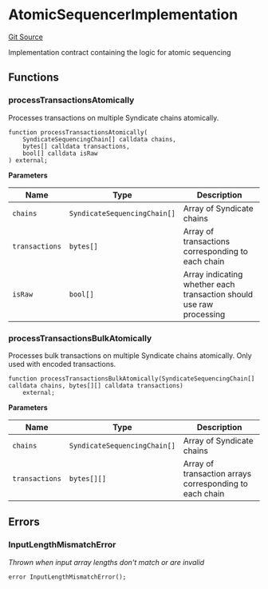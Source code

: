 # AtomicSequencerImplementation
[Git Source](https://github.com/SyndicateProtocol/syndicate-appchains/blob/f93e91004eb8d04d84acd3b9cb0e8f7e6abfa528/src/atomic-sequencer/AtomicSequencerImplementation.sol)

Implementation contract containing the logic for atomic sequencing


## Functions
### processTransactionsAtomically

Processes transactions on multiple Syndicate chains atomically.


```solidity
function processTransactionsAtomically(
    SyndicateSequencingChain[] calldata chains,
    bytes[] calldata transactions,
    bool[] calldata isRaw
) external;
```
**Parameters**

|Name|Type|Description|
|----|----|-----------|
|`chains`|`SyndicateSequencingChain[]`|Array of Syndicate chains|
|`transactions`|`bytes[]`|Array of transactions corresponding to each chain|
|`isRaw`|`bool[]`|Array indicating whether each transaction should use raw processing|


### processTransactionsBulkAtomically

Processes bulk transactions on multiple Syndicate chains atomically. Only used with encoded transactions.


```solidity
function processTransactionsBulkAtomically(SyndicateSequencingChain[] calldata chains, bytes[][] calldata transactions)
    external;
```
**Parameters**

|Name|Type|Description|
|----|----|-----------|
|`chains`|`SyndicateSequencingChain[]`|Array of Syndicate chains|
|`transactions`|`bytes[][]`|Array of transaction arrays corresponding to each chain|


## Errors
### InputLengthMismatchError
*Thrown when input array lengths don't match or are invalid*


```solidity
error InputLengthMismatchError();
```

